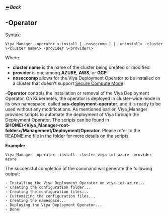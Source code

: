 ##### [&#11013;](../../README.md) Back
## -Operator

Syntax:
```
Viya_Manager -operator <-install [ -noseccomp ] | -uninstall> -cluster \<cluster name\> -provider \<provider\>
```
Where:
>>>
- **cluster name** is the name of the cluster being created or modified
- **provider** is one among **AZURE**, **AWS**, or **GCP**
- **noseccomp** allows for the Viya Deployment Operator to be installed on a cluster that doesn't support [Secure Compute Mode](https://itnext.io/seccomp-in-kubernetes-part-i-7-things-you-should-know-before-you-even-start-97502ad6b6d6)
>>>
**-Operator** controls the installation or removal of the Viya Deployment Operator. On Kubernetes, the operator is deployed in cluster-wide mode in its own namespace, called **sas-deployment-operator**, and it is ready to be used without any modifications. As mentioned earlier, Viya_Manager provides scripts to automate the deployment of Viya through the Deployment Operator. The scripts can be found in **$HOME/\<Viya_Manager-root-folder\>/Management/Deployment/Operator**. Please refer to the README.md file in the folder for more details on the scripts.

**Example:**
```
Viya_Manager -operator -install -cluster viya-iot-azure -provider azure
```
The successful completion of the command will generate the following output:
```
- Installing the Viya Deployment Operator on viya-iot-azure...
- Creating the configuration folder...
- Creating the configuration files...
- Customizing the configuration files...
- Creating the namespace...
- Deploying the Viya Deployment Operator...
- Done!
```
